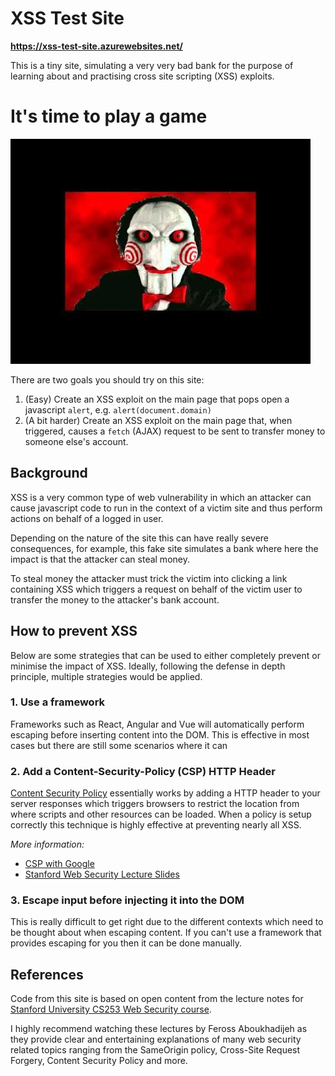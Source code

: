 # XSS Test Site

**https://xss-test-site.azurewebsites.net/**

This is a tiny site, simulating a very very bad bank for the purpose of learning about and practising cross site scripting (XSS) exploits.

# It's time to play a game

![saw_horror_movie.jpg](./docs/time_to_play_a_game.jpg)

There are two goals you should try on this site:

1. (Easy) Create an XSS exploit on the main page that pops open a javascript `alert`, e.g. `alert(document.domain)`
2. (A bit harder) Create an XSS exploit on the main page that, when triggered, causes a `fetch` (AJAX) request to be sent to transfer money to someone else's account.

## Background

XSS is a very common type of web vulnerability in which an attacker can cause javascript code to run in the context of a victim site and thus perform actions on behalf of a logged in user.

Depending on the nature of the site this can have really severe consequences, for example, this fake site simulates a bank where here the impact is that the attacker can steal money.

To steal money the attacker must trick the victim into clicking a link containing XSS which triggers a request on behalf of the victim user to transfer the money to the attacker's bank account.

## How to prevent XSS

Below are some strategies that can be used to either completely prevent or minimise the impact of XSS.
Ideally, following the defense in depth principle, multiple strategies would be applied.

### 1. Use a framework

Frameworks such as React, Angular and Vue will automatically perform escaping before inserting content into the DOM.
This is effective in most cases but there are still some scenarios where it can

### 2. Add a Content-Security-Policy (CSP) HTTP Header

[Content Security Policy](https://csp.withgoogle.com/docs/index.html) essentially works by adding a HTTP header to your server responses which triggers browsers to restrict the location from where scripts and other resources can be loaded.
When a policy is setup correctly this technique is highly effective at preventing nearly all XSS.

_More information:_

- [CSP with Google](https://csp.withgoogle.com/docs/index.html)
- [Stanford Web Security Lecture Slides](https://web.stanford.edu/class/cs253/lectures/Lecture%2007.pdf)

### 3. Escape input before injecting it into the DOM

This is really difficult to get right due to the different contexts which need to be thought about when escaping content. If you can't use a framework that provides escaping for you then it can be done manually.

## References

Code from this site is based on open content from the lecture notes for [Stanford University CS253 Web Security course](https://web.stanford.edu/class/cs253/).

I highly recommend watching these lectures by Feross Aboukhadijeh as they provide clear and entertaining explanations of many web security related topics ranging from the SameOrigin policy, Cross-Site Request Forgery, Content Security Policy and more.
